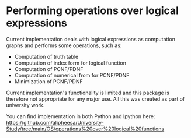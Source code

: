 # Performing operations over logical expressions
 
Current implementation deals with logical expressions as computation graphs and performs some operations, such as:
* Computation of truth table
* Computation of index form for logical function
* Computation of PCNF/PDNF
* Computation of numerical from for PCNF/PDNF
* Minimization of PCNF/PDNF

Current implementation's functionality is limited and this package is therefore not appropriate for any major use. 
All this was created as part of university work.

You can find implementation in both Python and Ipython here:
https://github.com/alipheesa/University-Study/tree/main/OS/operations%20over%20logical%20functions
